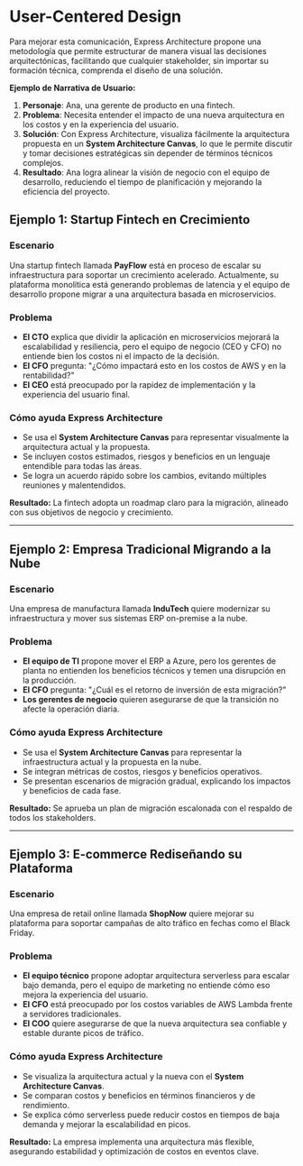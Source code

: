 # **User-Centered Design**

Para mejorar esta comunicación, Express Architecture propone una metodología que permite estructurar de manera visual las decisiones arquitectónicas, facilitando que cualquier stakeholder, sin importar su formación técnica, comprenda el diseño de una solución.

**Ejemplo de Narrativa de Usuario:**

1. **Personaje**: Ana, una gerente de producto en una fintech.
2. **Problema**: Necesita entender el impacto de una nueva arquitectura en los costos y en la experiencia del usuario.
3. **Solución**: Con Express Architecture, visualiza fácilmente la arquitectura propuesta en un **System Architecture Canvas**, lo que le permite discutir y tomar decisiones estratégicas sin depender de términos técnicos complejos.
4. **Resultado**: Ana logra alinear la visión de negocio con el equipo de desarrollo, reduciendo el tiempo de planificación y mejorando la eficiencia del proyecto.

## **Ejemplo 1: Startup Fintech en Crecimiento**

### **Escenario**

Una startup fintech llamada **PayFlow** está en proceso de escalar su infraestructura para soportar un crecimiento acelerado. Actualmente, su plataforma monolítica está generando problemas de latencia y el equipo de desarrollo propone migrar a una arquitectura basada en microservicios.

### **Problema**

- **El CTO** explica que dividir la aplicación en microservicios mejorará la escalabilidad y resiliencia, pero el equipo de negocio (CEO y CFO) no entiende bien los costos ni el impacto de la decisión.
- **El CFO** pregunta: "¿Cómo impactará esto en los costos de AWS y en la rentabilidad?"
- **El CEO** está preocupado por la rapidez de implementación y la experiencia del usuario final.

### **Cómo ayuda Express Architecture**

- Se usa el **System Architecture Canvas** para representar visualmente la arquitectura actual y la propuesta.
- Se incluyen costos estimados, riesgos y beneficios en un lenguaje entendible para todas las áreas.
- Se logra un acuerdo rápido sobre los cambios, evitando múltiples reuniones y malentendidos.

**Resultado:** La fintech adopta un roadmap claro para la migración, alineado con sus objetivos de negocio y crecimiento.

---

## **Ejemplo 2: Empresa Tradicional Migrando a la Nube**

### **Escenario**

Una empresa de manufactura llamada **InduTech** quiere modernizar su infraestructura y mover sus sistemas ERP on-premise a la nube.

### **Problema**

- **El equipo de TI** propone mover el ERP a Azure, pero los gerentes de planta no entienden los beneficios técnicos y temen una disrupción en la producción.
- **El CFO** pregunta: "¿Cuál es el retorno de inversión de esta migración?"
- **Los gerentes de negocio** quieren asegurarse de que la transición no afecte la operación diaria.

### **Cómo ayuda Express Architecture**

- Se usa el **System Architecture Canvas** para representar la infraestructura actual y la propuesta en la nube.
- Se integran métricas de costos, riesgos y beneficios operativos.
- Se presentan escenarios de migración gradual, explicando los impactos y beneficios de cada fase.

**Resultado:** Se aprueba un plan de migración escalonada con el respaldo de todos los stakeholders.

---

## **Ejemplo 3: E-commerce Rediseñando su Plataforma**

### **Escenario**

Una empresa de retail online llamada **ShopNow** quiere mejorar su plataforma para soportar campañas de alto tráfico en fechas como el Black Friday.

### **Problema**

- **El equipo técnico** propone adoptar arquitectura serverless para escalar bajo demanda, pero el equipo de marketing no entiende cómo eso mejora la experiencia del usuario.
- **El CFO** está preocupado por los costos variables de AWS Lambda frente a servidores tradicionales.
- **El COO** quiere asegurarse de que la nueva arquitectura sea confiable y estable durante picos de tráfico.

### **Cómo ayuda Express Architecture**

- Se visualiza la arquitectura actual y la nueva con el **System Architecture Canvas**.
- Se comparan costos y beneficios en términos financieros y de rendimiento.
- Se explica cómo serverless puede reducir costos en tiempos de baja demanda y mejorar la escalabilidad en picos.

**Resultado:** La empresa implementa una arquitectura más flexible, asegurando estabilidad y optimización de costos en eventos clave.
